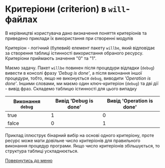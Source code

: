 # Критеріони (criterion) в `will`-файлах

В керівництві користувача дано визначення поняття критеріонів та приведено приклади їх використання при створенні модулів

Критеріон - логічний (булевий) елемент пакету `willbe`, який відповідає за створення таблиці істинності використання обраного ресурсу. Критеріони приймають значення "0" та "1". 

Маємо задачу. Пакет `willbe` повинен після процедури відладки (`debug`) вивести в консолі фразу _'Debug is done'_, а після виконання іншої процедури, тобто, якщо не виконується `debug`, виводити _'Operation is done'_.  Іншими словами, ми маємо один ключ-критеріон (`debug`) та дві дії - вивід фраз.
Складемо таблицю істинності для цього випадку 

| Виконання `debug` | Вивід 'Debug is done' | Вивід 'Operation is done'       |
|-------------------|-----------------------|---------------------------------|
| true              | 1                     | 0                               |
| falce             | 0                     | 1                               |

Приклад іллюструє бінарний вибір на основі одного критеріону, проте ресурс може мати довільне число критеріонів для правильного виконання процедур програми. Якщо число критеріонів збільшується, то структура таблиці ускладнюється.

[Повернутись до меню](Topics.ukr.md)